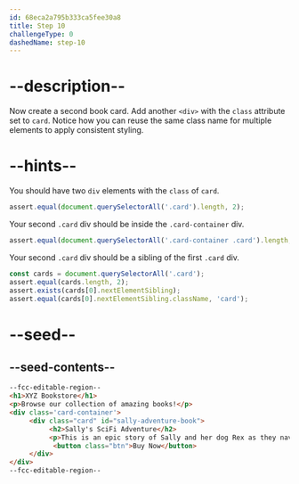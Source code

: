 ```yaml
---
id: 68eca2a795b333ca5fee30a8
title: Step 10
challengeType: 0
dashedName: step-10
---
```


# --description--

Now create a second book card. Add another `<div>` with the `class` attribute set to `card`. Notice how you can reuse the same class name for multiple elements to apply consistent styling.

# --hints--

You should have two `div` elements with the `class` of `card`.

```js
assert.equal(document.querySelectorAll('.card').length, 2);
```

Your second `.card` div should be inside the `.card-container` div.

```js
assert.equal(document.querySelectorAll('.card-container .card').length, 2);
```

Your second `.card` div should be a sibling of the first `.card` div.

```js
const cards = document.querySelectorAll('.card');
assert.equal(cards.length, 2);
assert.exists(cards[0].nextElementSibling);
assert.equal(cards[0].nextElementSibling.className, 'card');
```

# --seed--

## --seed-contents--

```html
--fcc-editable-region--
<h1>XYZ Bookstore</h1>
<p>Browse our collection of amazing books!</p>
<div class='card-container'>
     <div class="card" id="sally-adventure-book">
          <h2>Sally's SciFi Adventure</h2>
          <p>This is an epic story of Sally and her dog Rex as they navigate through other worlds.</p>
           <button class="btn">Buy Now</button>
     </div>
</div>
--fcc-editable-region--
```
